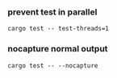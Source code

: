 ### prevent test in parallel
`cargo test -- test-threads=1`

### nocapture normal output
`cargo test -- --nocapture`